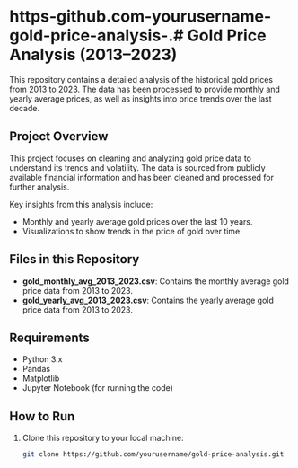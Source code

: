 # https-github.com-yourusername-gold-price-analysis-.# Gold Price Analysis (2013–2023)

This repository contains a detailed analysis of the historical gold prices from 2013 to 2023. The data has been processed to provide monthly and yearly average prices, as well as insights into price trends over the last decade.

## Project Overview

This project focuses on cleaning and analyzing gold price data to understand its trends and volatility. The data is sourced from publicly available financial information and has been cleaned and processed for further analysis. 

Key insights from this analysis include:
- Monthly and yearly average gold prices over the last 10 years.
- Visualizations to show trends in the price of gold over time.

## Files in this Repository

- **gold_monthly_avg_2013_2023.csv**: Contains the monthly average gold price data from 2013 to 2023.
- **gold_yearly_avg_2013_2023.csv**: Contains the yearly average gold price data from 2013 to 2023.

## Requirements

- Python 3.x
- Pandas
- Matplotlib
- Jupyter Notebook (for running the code)

## How to Run

1. Clone this repository to your local machine:
   ```bash
   git clone https://github.com/yourusername/gold-price-analysis.git
